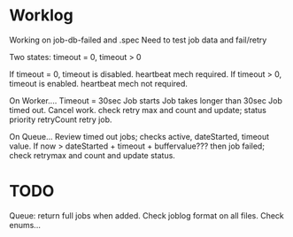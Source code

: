 # Worklog

Working on job-db-failed and .spec
Need to test job data and fail/retry



Two states: timeout = 0, timeout > 0

If timeout = 0, timeout is disabled. heartbeat mech required.
If timeout > 0, timeout is enabled. heartbeat mech not required.

On Worker....
Timeout = 30sec
Job starts
Job takes longer than 30sec
Job timed out.
Cancel work.
check retry max and count and update;
  status
  priority
  retryCount
retry job.

On Queue...
Review timed out jobs;
  checks active, dateStarted, timeout value.
If now > dateStarted + timeout + buffervalue??? then job failed;
  check retrymax and count and update status.




# TODO

Queue: return full jobs when added.
Check joblog format on all files.
Check enums...
